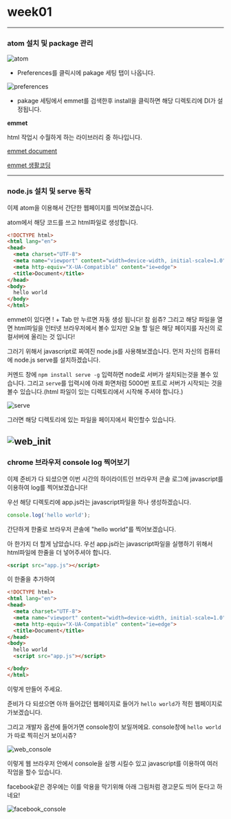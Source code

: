 # week01

_________________________
### atom 설치 및 package 관리

![atom](./images/atom_preferences.png)

- Preferences를 클릭시에 pakage 세팅 탭이 나옵니다.

![preferences](./images/atom_pakage_setting.png)

- pakage 세팅에서 emmet를 검색한후 install을 클릭하면 해당 디렉토리에 DI가 설정됩니다.


**emmet**


html 작업시 수월하게 하는 라이브러리 중 하나입니다.


[emmet document](https://docs.emmet.io/)


[emmet 생활코딩](https://opentutorials.org/course/671/3987)

_________________________
### node.js 설치 및 serve 동작


이제 atom을 이용해서 간단한 웹페이지를 띄어보겠습니다.


atom에서 해당 코드를 쓰고 html파일로 생성합니다.


```html
<!DOCTYPE html>
<html lang="en">
<head>
  <meta charset="UTF-8">
  <meta name="viewport" content="width=device-width, initial-scale=1.0">
  <meta http-equiv="X-UA-Compatible" content="ie=edge">
  <title>Document</title>
</head>
<body>
  hello world
</body>
</html>
```

emmet이 있다면 ! + Tab 만 누르면 자동 생성 됩니다! 참 쉽쥬?
그리고 해당 파일을 열면 html파일을 인터넷 브라우저에서 볼수 있지만 오늘 할 일은 해당 페이지를 자신의 로컬서버에 올리는 것 입니다!


그러기 위해서 javascript로 짜여진 node.js를 사용해보겠습니다.
먼저 자신의 컴퓨터에 node.js serve를 설치하겠습니다.


커멘드 창에 ```npm install serve -g``` 입력하면 node로 서버가 설치되는것을 볼수 있습니다. 그리고 ```serve```를 입력시에 아래 화면처럼 5000번 포트로 서버가 시작되는 것을 볼수 있습니다.(html 파일이 있는 디렉토리에서 시작해 주셔야 합니다.)


![serve](./images/shell_serve_init.png)


그러면 해당 디렉토리에 있는 파일을 페이지에서 확인할수 있습니다.


![web_init](./images/web_init_page.png)
------------------------------------------------
### chrome 브라우저 console log 찍어보기


이제 준비가 다 되셨으면 이번 시간의 하이라이트인 브라우저 콘솔 로그에 javascript를 이용하여 log를 찍어보겠습니다!


우선 해당 디렉토리에 app.js라는 javascript파일을 하나 생성하겠습니다.

```javascript
console.log('hello world');
```

간단하게 한줄로 브라우저 콘솔에 "hello world"를 찍어보겠습니다.

아 한가지 더 할게 남았습니다. 우선 app.js라는 javascript파일을 실행하기 위해서 html파일에 한줄을 더 넣어주셔야 합니다.

```html
<script src="app.js"></script>
```
이 한줄을 추가하여

```html
<!DOCTYPE html>
<html lang="en">
<head>
  <meta charset="UTF-8">
  <meta name="viewport" content="width=device-width, initial-scale=1.0">
  <meta http-equiv="X-UA-Compatible" content="ie=edge">
  <title>Document</title>
</head>
<body>
  hello world
  <script src="app.js"></script>

</body>
</html>
```

이렇게 만들어 주세요.


준비가 다 되셨으면 아까 들어갔던 웹페이지로 들어가 ```hello world```가 적힌 웹페이지로 가보겠습니다.


그리고 개발자 옵션에 들어가면 console창이 보일꺼에요.
console창에 ```hello world``` 가 따로 찍히신거 보이시쥬?


![web_console](./images/web_console_log.png)


이렇게 웹 브라우저 안에서 console을 실행 시킬수 있고 javascript를 이용하여 여러 작엄을 할수 있습니다.


facebook같은 경우에는 이를 악용을 막기위해 아래 그림처럼 경고문도 띄어 둔다고 하네요!


![facebook_console](./images/facebook_console.png)
